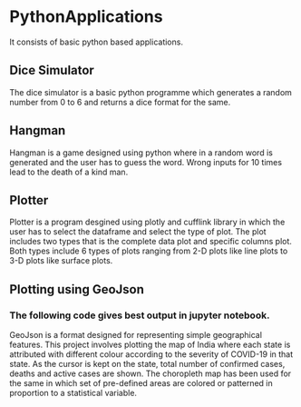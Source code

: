 # PythonApplications
It consists of basic python based applications.

## Dice Simulator
The dice simulator is a basic python programme which generates a random number from 0 to 6 and returns a dice format for the same.


## Hangman
Hangman is a game designed using python where in a random word is generated and the user has to guess the word. Wrong inputs for 10 times lead to the death of a kind man.


## Plotter
Plotter is a program desgined using plotly and cufflink library in which the user has to select the dataframe and select the type of plot. The plot includes two types that is the complete data plot and specific columns plot. Both types include 6 types of plots ranging from 2-D plots like line plots to 3-D plots like surface plots.


## Plotting using GeoJson
### The following code gives best output in jupyter notebook. 
GeoJson is a format designed for representing simple geographical features. This project involves plotting the map of India where each state is attributed with different colour according to the severity of COVID-19 in that state. As the cursor is kept on the state, total number of confirmed cases, deaths and active cases are shown. The choropleth map has been used for the same in which set of pre-defined areas are colored or patterned in proportion to a statistical variable. 
